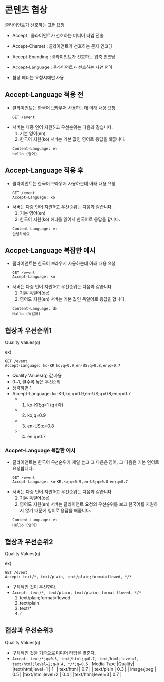 # 콘텐츠 협상
클라이언트가 선호하는 표현 요청

- Accept : 클라이언트가 선호하는 미디어 타입 전송
- Accept-Charset : 클라이언트가 선호하는 문자 인코딩
- Accept-Encoding : 클라이언트가 선호하는 압축 인코딩
- Accept-Language : 클라이언트가 선호하는 자연 언어

- 협상 헤더는 요청시에만 사용

## Accept-Language 적용 전

- 클라이언트는 한국어 브라우저 사용하는데 아래 내용 요청
  ```
  GET /event
  ```
- 서버는 다중 언어 지원하고 우선순위는 다음과 같습니다.
  1. 기본 영어(en)
  2. 한국어 지원(ko)
  서버는 기본 값인 영어로 응답을 해줍니다.
  ```
  Content-Language: en
  hello (영어)
  ```

## Accept-Language 적용 후

- 클라이언트는 한국어 브라우저 사용하는데 아래 내용 요청
  ```
  GET /event
  Accept-Language: ko
  ```
- 서버는 다중 언어 지원하고 우선순위는 다음과 같습니다.
  1. 기본 영어(en)
  2. 한국어 지원(ko)
  헤더를 읽어서 한국어로 응답을 합니다.
  ```
  Content-Language: en
  안녕하세요
  ```

## Accpet-Language 복잡한 예시

- 클라이언트는 한국어 브라우저 사용하는데 아래 내용 요청
  ```
  GET /event
  Accept-Language: ko
  ```
- 서버는 다중 언어 지원하고 우선순위는 다음과 같습니다.
  1. 기본 독일어(de)
  2. 영어도 지원(en)
  서버는 기본 값인 독일어로 응답을 합니다.
  ```
  Content-Language: de
  Hallo (독일어)
  ```

## 협상과 우선순위1
Quality Values(q)

ex)
```
GET /event
Accept-Language: ko-KR,ko;q=0.9,en-US;q=0.8,en;q=0.7
```

- Quality Values(q) 값 사용
- 0~1, 클수록 높은 우선순위
- 생략하면 1
- Accept-Language: ko-KR,ko;q=0.9,en-US;q=0.8,en;q=0.7
  - 1. ko-KR;q=1 (q생략)
  - 2. ko;q=0.9
  - 3. en-US;q=0.8
  - 4. en:q=0.7

### Accpet-Language 복잡한 예시

- 클라이언트는 한국어 우선순위가 제일 높고 그 다음은 영어, 그 다음은 기본 언어로 요청합니다.
  ```
  GET /event
  Accept-Language: ko-KR,ko;q=0.9,en-US;q=0.8,en;q=0.7
  ```
- 서버는 다중 언어 지원하고 우선순위는 다음과 같습니다.
  1. 기본 독일어(de)
  2. 영어도 지원(en)
  서버는 클라이언트 요청의 우선순위를 보고 한국어를 지원하지 않기 때문에 영어로 응답을 해줍니다.
  ```
  Content-Language: en
  Hello (영어)
  ```

## 협상과 우선순위2
Quality Values(q)

ex)
```
GET /event
Accept: text/*, text/plain, text/plain;format=flowed, */*
```

- 구체적인 것이 우선한다.
- `Accept: text/*, text/plain, text/plain; format-flowed, */*`
  1. text/plain;format=flowed
  2. text/plain
  3. text/*
  4. */*

## 협상과 우선순위3
Quality Values(q)

- 구체적인 것을 기준으로 미디어 타입을 맞춘다.
- `Accept: text/*;q=0.3, text/html;q=0.7, text/html;level=1, text/html;level=2;q=0.4, */*;q=0.5`
  |    Media Type    |Quality|
  |text/html;level=1 |   1   |
  |    text/html     |  0.7  |
  |    text/plain    |  0.3  |
  |    image/jpeg    |  0.5  |
  |text/html;level=2 |  0.4  |
  |text/html;level=3 |  0.7  |
